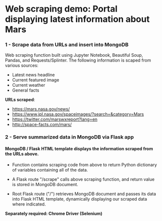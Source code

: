 # Web scraping demo: Portal displaying latest information about Mars

### 1 - Scrape data from URLs and insert into MongoDB
Web scraping function built using Jupyter Notebook, Beautiful Soup, Pandas, and Requests/Splinter. The following information is scaped from various sources:
- Latest news headline
- Current featured image
- Current weather
- General facts

**URLs scraped**:
- https://mars.nasa.gov/news/
- https://www.jpl.nasa.gov/spaceimages/?search=&category=Mars
- https://twitter.com/marswxreport?lang=en
- http://space-facts.com/mars/

### 2 - Serve summarized data in MongoDB via Flask app
#### MongoDB / Flask HTML template displays the information scraped from the URLs above.

- Function contains scraping code from above to return Python dictionary 
of variables containing all of the data.

- A Flask route "/scrape" calls above scraping function, and return value is stored in MongoDB document.

- Root Flask route ("/") retrieves MongoDB document and passes its data into Flask HTML 
template, dynamically displaying our scraped data where indicated.

__Separately required: Chrome Driver (Selenium)__
